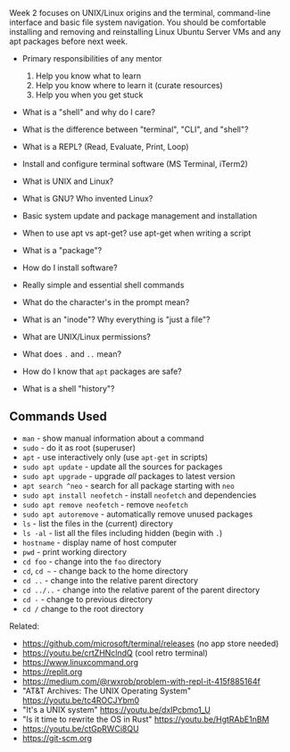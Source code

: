 Week 2 focuses on UNIX/Linux origins and the terminal, command-line
interface and basic file system navigation. You should be comfortable
installing and removing and reinstalling Linux Ubuntu Server VMs and any
apt packages before next week.

* Primary responsibilities of any mentor
  1. Help you know what to learn
  1. Help you know where to learn it (curate resources)
  1. Help you when you get stuck

* What is a "shell" and why do I care?
* What is the difference between "terminal", "CLI", and "shell"?
* What is a REPL? (Read, Evaluate, Print, Loop)
* Install and configure terminal software (MS Terminal, iTerm2)
* What is UNIX and Linux?
* What is GNU? Who invented Linux?
* Basic system update and package management and installation
* When to use apt vs apt-get? use apt-get when writing a script
* What is a "package"?
* How do I install software?
* Really simple and essential shell commands
* What do the character's in the prompt mean?
* What is an "inode"? Why everything is "just a file"?
* What are UNIX/Linux permissions?
* What does `.` and `..` mean?
* How do I know that `apt` packages are safe?
* What is a shell "history"?

## Commands Used

* `man` - show manual information about a command
* `sudo` - do it as root (superuser)
* `apt` - use interactively only (use `apt-get` in scripts)
* `sudo apt update` - update all the sources for packages
* `sudo apt upgrade` - upgrade *all* packages to latest version
* `apt search ^neo` - search for all package starting with `neo`
* `sudo apt install neofetch` - install `neofetch` and dependencies
* `sudo apt remove neofetch` - remove `neofetch`
* `sudo apt autoremove` - automatically remove unused packages
* `ls` - list the files in the (current) directory
* `ls -al` - list all the files including hidden (begin with `.`)
* `hostname` - display name of host computer
* `pwd` - print working directory
* `cd foo` - change into the `foo` directory
* `cd`, `cd ~` - change back to the home directory
* `cd ..` - change into the relative parent directory
* `cd ../..` - change into the relative parent of the parent directory
* `cd -` - change to previous directory
* `cd /` change to the root directory

Related:

* https://github.com/microsoft/terminal/releases (no app store needed)
* https://youtu.be/crtZHNclndQ (cool retro terminal)
* https://www.linuxcommand.org
* https://replit.org
* https://medium.com/@rwxrob/problem-with-repl-it-415f885164f
* "AT&T Archives: The UNIX Operating System" https://youtu.be/tc4ROCJYbm0
* "It's a UNIX system" https://youtu.be/dxIPcbmo1_U 
* "Is it time to rewrite the OS in Rust" https://youtu.be/HgtRAbE1nBM
* https://youtu.be/ctGpRWCi8QU
* https://git-scm.org